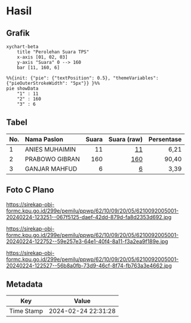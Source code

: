 # Hasil

## Grafik

```mermaid
xychart-beta
    title "Perolehan Suara TPS"
    x-axis [01, 02, 03]
    y-axis "Suara" 0 --> 160
    bar [11, 160, 6]
```

```mermaid
%%{init: {"pie": {"textPosition": 0.5}, "themeVariables": {"pieOuterStrokeWidth": "5px"}} }%%
pie showData
    "1" : 11
    "2" : 160
    "3" : 6
```

## Tabel

| No. | Nama Paslon    | Suara | Suara (raw) | Persentase |
|:--- |:-------------- | -----:| -----------:| ----------:|
| 1   | ANIES MUHAIMIN | 11    | [11][p-1]   | 6,21       |
| 2   | PRABOWO GIBRAN | 160   | [160][p-2]  | 90,40      |
| 3   | GANJAR MAHFUD  | 6     | [6][p-3]    | 3,39       |


[p-1]: https://github.com/gigit-pemilu/pemilu-2024-62-kalimantan-tengah/blob/main/pilpres/hitung-suara/sub/62-kalimantan-tengah/sub/10-gunung-mas/sub/09-miri-manasa/sub/2005-rangan-hiran/sub/001-tps/sub/paslon-1.txt
[p-2]: https://github.com/gigit-pemilu/pemilu-2024-62-kalimantan-tengah/blob/main/pilpres/hitung-suara/sub/62-kalimantan-tengah/sub/10-gunung-mas/sub/09-miri-manasa/sub/2005-rangan-hiran/sub/001-tps/sub/paslon-2.txt
[p-3]: https://github.com/gigit-pemilu/pemilu-2024-62-kalimantan-tengah/blob/main/pilpres/hitung-suara/sub/62-kalimantan-tengah/sub/10-gunung-mas/sub/09-miri-manasa/sub/2005-rangan-hiran/sub/001-tps/sub/paslon-3.txt

## Foto C Plano

https://sirekap-obj-formc.kpu.go.id/299e/pemilu/ppwp/62/10/09/20/05/6210092005001-20240224-123251--067f5125-daef-42dd-879d-fa8d2353d692.jpg

https://sirekap-obj-formc.kpu.go.id/299e/pemilu/ppwp/62/10/09/20/05/6210092005001-20240224-122752--59e257e3-64e1-40f4-8a11-f3a2ea9f189e.jpg

https://sirekap-obj-formc.kpu.go.id/299e/pemilu/ppwp/62/10/09/20/05/6210092005001-20240224-122527--56b8a0fb-73d9-46cf-8f74-fb763a3e4662.jpg


## Metadata

| Key        | Value               |
| ---------- | ------------------- |
| Time Stamp | 2024-02-24 22:31:28 |



